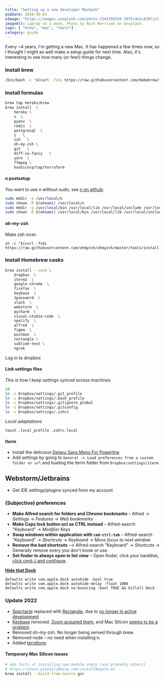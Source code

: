 ```yaml
---
title: "Setting up a new developer Macbook"
pubDate: 2020-06-03
eImage: "https://images.unsplash.com/photo-1542393545-10f5cde2c810?ixlib=rb-1.2.1&ixid=eyJhcHBfaWQiOjEyMDd9&auto=format&fit=crop&w=1001&q=80"
imageAlt: Laptop on a desk. Photo by Nick Morrison on Unsplash.
tags: [ "brew", "mac", "tools"]
category: guide
---
```


Every ~4 years, I'm getting a new Mac. It has happened a few times now, so I thought I might as well make a setup guide for next time.
Also, it's interesting to see how many (or few!) things change.

### Install brew

```bash
/bin/bash -c "$(curl -fsSL https://raw.githubusercontent.com/Homebrew/install/master/install.sh)"
```

### Install formulas

```bash
brew tap heroku/brew
brew install  \
    heroku \
    n  \
    pyenv  \
    redis  \
    postgresql  \
    z   \
    zsh   \
    oh-my-zsh \
    git   \
    diff-so-fancy   \
    yarn  \
    ffmpeg \
    hashicorp/tap/terraform
```

#### n postsetup

You want to use n without sudo, see [n on github](https://github.com/tj/n#installation):

```bash
sudo mkdir -p /usr/local/n
sudo chown -R $(whoami) /usr/local/n
sudo mkdir -p /usr/local/bin /usr/local/lib /usr/local/include /usr/local/share
sudo chown -R $(whoami) /usr/local/bin /usr/local/lib /usr/local/include /usr/local/share
```

#### oh-my-zsh

Make zsh nicer.

```
sh -c "$(curl -fsSL https://raw.githubusercontent.com/ohmyzsh/ohmyzsh/master/tools/install.sh)"
```

### Install Homebrew casks

```bash
brew install --cask \
    dropbox  \
    iterm2  \
    google-chrome  \
    firefox  \
    keybase  \
    1password  \
    slack  \
    webstorm  \
    pycharm  \
    visual-studio-code  \
    spotify  \
    alfred  \
    figma  \
    postman  \
    rectangle \
    sublime-text \
    ngrok
```

Log in to dropbox

#### Link settings files

_This is how I keep settings synced across machines_

```bash
cd
ln -s Dropbox/settings/.git_profile
ln -s Dropbox/settings/.bash_profile
ln -s Dropbox/settings/.gitignore_global
ln -s Dropbox/settings/.gitconfig
ln -s Dropbox/settings/.zshrc
```

_Local adaptations_

```
touch .local_profile .zshrc.local
```

#### Iterm

- Install the delicious [Dejavu Sans Mono For Powerline](https://github.com/powerline/fonts/tree/master/DejaVuSansMono)
- Add settings by going to `General -> Load preferences from a custom folder or url` and loading the iterm folder from `Dropbox/settings/iterm`

## Webstorm/Jetbrains

- Get IDE settings/plugins synced from my account

### (Subjective) preferences

- **Make Alfred search for folders and Chrome bookmarks** – Alfred -> _Settings_ -> _Features_ -> _Web bookmarks_
- **Make Caps lock button act as CTRL instead** – Alfred-search "Keyboard" -> _Modifier Keys_
- **Swap windows within application with `cmd-ctrl-tab`** – Alfred-search "Keyboard" -> _Shortcuts_ -> _Keyboard_ -> _Move focus to next window_
- **Remove the bad shortcuts** –> Alfred-search "Keyboard" -> _Shortcuts_ -> Generally remove every you don't know or use.
- **Set finder to always open in list view** – Open finder, click your harddisk, [click cmd-J and configure](https://apple.stackexchange.com/questions/284467/how-to-set-finder-to-always-use-list-view).

**[Hide that Dock](https://apple.stackexchange.com/questions/59556/is-there-a-way-to-completely-disable-dock)**

```
defaults write com.apple.dock autohide -bool true
defaults write com.apple.dock autohide-delay -float 1000
defaults write com.apple.dock no-bouncing -bool TRUE && killall Dock
```

### Update 2022

- [Spectacle](https://www.spectacleapp.com/) replaced with [Rectangle](https://rectangleapp.com/), due to [no longer in active development](https://www.spectacleapp.com/)
- [Keybase](https://keybase.io/) removed. [Zoom acquired them](https://blog.zoom.us/zoom-acquires-keybase-and-announces-goal-of-developing-the-most-broadly-used-enterprise-end-to-end-encryption-offering/), and Mac Silicon [seems to be a problem](https://www.reddit.com/r/Keybase/comments/qiuxgn/apple_silicon_support/).
- Removed oh-my-zsh. No longer being served through brew.
- Removed node – no need when installing n.
- Added [terraform](https://www.terraform.io/downloads)

#### Temporary Mac Silicon issues

```bash
# npm fails at installing npm module sharp (and probably others)
# https://sharp.pixelplumbing.com/install#apple-m1
brew install --build-from-source gcc
```
